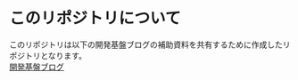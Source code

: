 # このリポジトリについて
このリポジトリは以下の開発基盤ブログの補助資料を共有するために作成したリポジトリとなります。</br>
[開発基盤ブログ](https://blog.devplatform.techmatrix.jp/)
